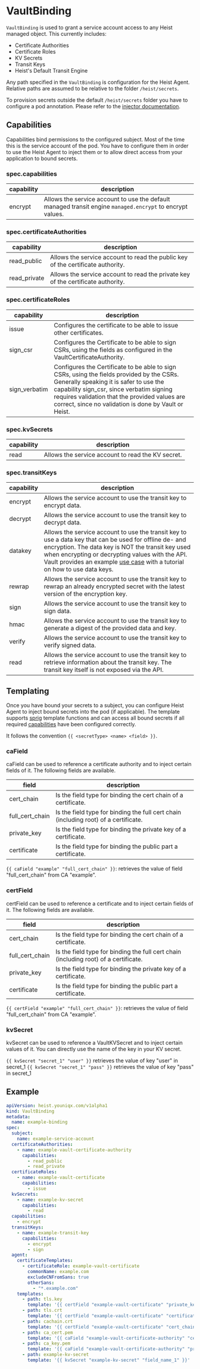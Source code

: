 # VaultBinding

`VaultBinding` is used to grant a service account access to any Heist managed
object. This currently includes:

- Certificate Authorities
- Certificate Roles
- KV Secrets
- Transit Keys
- Heist's Default Transit Engine

Any path specified in the `VaultBinding` is configuration for the Heist Agent.
Relative paths are assumed to be relative to the folder `/heist/secrets`.

To provision secrets outside the default `/heist/secrets` folder you have to
configure a pod annotation. Please refer to the
[injector documentation](../admin/injector.md).

## Capabilities

Capabilities bind permissions to the configured subject. Most of the time this
is the service account of the pod. You have to configure them in order to use
the Heist Agent to inject them or to allow direct access from your application
to bound secrets.

### spec.capabilities

| capability | description                                                                                               |
| ---------- | --------------------------------------------------------------------------------------------------------- |
| encrypt    | Allows the service account to use the default managed transit engine `managed.encrypt` to encrypt values. |

### spec.certificateAuthorities

| capability   | description                                                                      |
| ------------ | -------------------------------------------------------------------------------- |
| read_public  | Allows the service account to read the public key of the certificate authority.  |
| read_private | Allows the service account to read the private key of the certificate authority. |

### spec.certificateRoles

| capability    | description                                                                                                                                                                                                                                                                               |
| ------------- | ----------------------------------------------------------------------------------------------------------------------------------------------------------------------------------------------------------------------------------------------------------------------------------------- |
| issue         | Configures the certificate to be able to issue other certificates.                                                                                                                                                                                                                        |
| sign_csr      | Configures the Certificate to be able to sign CSRs, using the fields as configured in the VaultCertificateAuthority.                                                                                                                                                                      |
| sign_verbatim | Configures the Certificate to be able to sign CSRs, using the fields provided by the CSRs. Generally speaking it is safer to use the capability sign_csr, since verbatim signing requires validation that the provided values are correct, since no validation is done by Vault or Heist. |

### spec.kvSecrets

| capability | description                                       |
| ---------- | ------------------------------------------------- |
| read       | Allows the service account to read the KV secret. |

### spec.transitKeys

| capability | description                                                                                                                                                                                                                                                                                                                                                                |
| ---------- | -------------------------------------------------------------------------------------------------------------------------------------------------------------------------------------------------------------------------------------------------------------------------------------------------------------------------------------------------------------------------- |
| encrypt    | Allows the service account to use the transit key to encrypt data.                                                                                                                                                                                                                                                                                                         |
| decrypt    | Allows the service account to use the transit key to decrypt data.                                                                                                                                                                                                                                                                                                         |
| datakey    | Allows the service account to use the transit key to use a data key that can be used for offline de- and encryption. The data key is NOT the transit key used when encrypting or decrypting values with the API. Vault provides an example [use case](https://learn.hashicorp.com/tutorials/vault/eaas-transit#generate-data-key) with a tutorial on how to use data keys. |
| rewrap     | Allows the service account to use the transit key to rewrap an already encrypted secret with the latest version of the encryption key.                                                                                                                                                                                                                                     |
| sign       | Allows the service account to use the transit key to sign data.                                                                                                                                                                                                                                                                                                            |
| hmac       | Allows the service account to use the transit key to generate a digest of the provided data and key.                                                                                                                                                                                                                                                                       |
| verify     | Allows the service account to use the transit key to verify signed data.                                                                                                                                                                                                                                                                                                   |
| read       | Allows the service account to use the transit key to retrieve information about the transit key. The transit key itself is not exposed via the API.                                                                                                                                                                                                                        |

## Templating

Once you have bound your secrets to a subject, you can configure Heist Agent to
inject bound secrets into the pod (if applicable). The template supports
[sprig](https://masterminds.github.io/sprig/) template functions and can access
all bound secrets if all required [capabilities](#Capabilities)
have been configured correctly.

It follows the convention `{{ <secretType> <name> <field> }}`.

### caField

caField can be used to reference a certificate authority and to inject certain
fields of it. The following fields are available.

| field           | description                                                                          |
| --------------- | ------------------------------------------------------------------------------------ |
| cert_chain      | Is the field type for binding the cert chain of a certificate.                       |
| full_cert_chain | Is the field type for binding the full cert chain (including root) of a certificate. |
| private_key     | Is the field type for binding the private key of a certificate.                      |
| certificate     | Is the field type for binding the public part a certificate.                         |

`{{ caField "example" "full_cert_chain" }}`: retrieves the value of field
"full_cert_chain" from CA "example".

### certField

certField can be used to reference a certificate and to inject certain
fields of it. The following fields are available.

| field           | description                                                                          |
| --------------- | ------------------------------------------------------------------------------------ |
| cert_chain      | Is the field type for binding the cert chain of a certificate.                       |
| full_cert_chain | Is the field type for binding the full cert chain (including root) of a certificate. |
| private_key     | Is the field type for binding the private key of a certificate.                      |
| certificate     | Is the field type for binding the public part a certificate.                         |

`{{ certField "example" "full_cert_chain" }}`: retrieves the value of field
"full_cert_chain" from CA "example".

### kvSecret

kvSecret can be used to reference a VaultKVSecret and to inject certain
values of it. You can directly use the name of the key in your KV secret.

`{{ kvSecret "secret_1" "user" }}` retrieves the value of key "user" in secret_1
`{{ kvSecret "secret_1" "pass" }}` retrieves the value of key "pass" in secret_1

## Example

```yaml
apiVersion: heist.youniqx.com/v1alpha1
kind: VaultBinding
metadata:
  name: example-binding
spec:
  subject:
    name: example-service-account
  certificateAuthorities:
    - name: example-vault-certificate-authority
      capabilities:
        - read_public
        - read_private
  certificateRoles:
    - name: example-vault-certificate
      capabilities:
        - issue
  kvSecrets:
    - name: example-kv-secret
      capabilities:
        - read
  capabilities:
    - encrypt
  transitKeys:
    - name: example-transit-key
      capabilities:
        - encrypt
        - sign
  agent:
    certificateTemplates:
      - certificateRole: example-vault-certificate
        commonName: example.com
        excludeCNFromSans: true
        otherSans:
          - "*.example.com"
    templates:
      - path: tls.key
        template: '{{ certField "example-vault-certificate" "private_key" }}'
      - path: tls.crt
        template: '{{ certField "example-vault-certificate" "certificate" }}'
      - path: cachain.crt
        template: '{{ certField "example-vault-certificate" "cert_chain" }}'
      - path: ca_cert.pem
        template: '{{ caField "example-vault-certificate-authority" "certificate" }}'
      - path: ca_key.pem
        template: '{{ caField "example-vault-certificate-authority" "private_key" }}'
      - path: example-kv-secret
        template: '{{ kvSecret "example-kv-secret" "field_name_1" }}'
```
